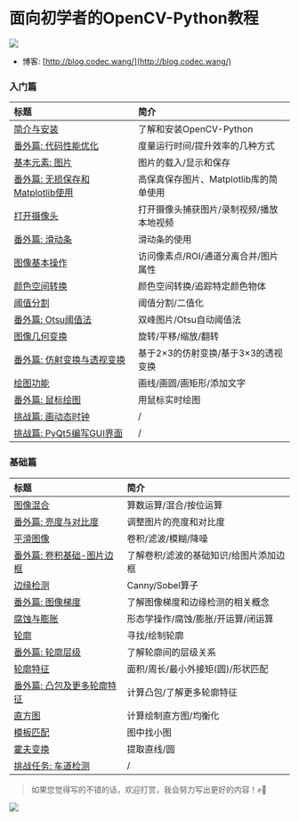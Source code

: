 # 面向初学者的OpenCV-Python教程

![](http://cos.codec.wang/opencv-python-tutorial-amend-new-cover.png)

* 博客: [http://blog.codec.wang/](http://blog.codec.wang/)

### 入门篇

| 标题 | 简介 |
| :--- | :--- |
| [简介与安装](opencv/start/01-introduction-and-installation) | 了解和安装OpenCV-Python |
| [番外篇: 代码性能优化](opencv/start/extra-01-code-optimization) | 度量运行时间/提升效率的几种方式 |
| [基本元素: 图片](opencv/start/02-basic-element-image) | 图片的载入/显示和保存 |
| [番外篇: 无损保存和Matplotlib使用](opencv/start/extra-02-high-quality-save-and-matplotlib) | 高保真保存图片、Matplotlib库的简单使用 |
| [打开摄像头](opencv/start/03-open-camera) | 打开摄像头捕获图片/录制视频/播放本地视频 |
| [番外篇: 滑动条](opencv/start/extra-03-trackbar) | 滑动条的使用 |
| [图像基本操作](opencv/start/04-basic-operations) | 访问像素点/ROI/通道分离合并/图片属性 |
| [颜色空间转换](opencv/start/05-changing-colorspaces) | 颜色空间转换/追踪特定颜色物体 |
| [阈值分割](opencv/start/06-image-thresholding) | 阈值分割/二值化 |
| [番外篇: Otsu阈值法](opencv/start/extra-04-otsu-thresholding) | 双峰图片/Otsu自动阈值法 |
| [图像几何变换](opencv/start/07-image-geometric-transformation) | 旋转/平移/缩放/翻转 |
| [番外篇: 仿射变换与透视变换](opencv/start/extra-05-warpaffine-warpperspective) | 基于2×3的仿射变换/基于3×3的透视变换 |
| [绘图功能](opencv/start/08-drawing-function) | 画线/画圆/画矩形/添加文字 |
| [番外篇: 鼠标绘图](opencv/start/extra-06-drawing-with-mouse) | 用鼠标实时绘图 |
| [挑战篇: 画动态时钟](opencv/start/challenge-01-draw-dynamic-clock) | / |
| [挑战篇: PyQt5编写GUI界面](opencv/start/challenge-02-create-gui-with-pyqt5) | / |

### 基础篇

| 标题 | 简介 |
| :--- | :--- |
| [图像混合](opencv/basic/09-image-blending) | 算数运算/混合/按位运算 |
| [番外篇: 亮度与对比度](opencv/basic/extra-07-contrast-and-brightness) | 调整图片的亮度和对比度 |
| [平滑图像](opencv/basic/10-smoothing-images) | 卷积/滤波/模糊/降噪 |
| [番外篇: 卷积基础-图片边框](opencv/basic/extra-08-padding-and-convolution) | 了解卷积/滤波的基础知识/给图片添加边框 |
| [边缘检测](opencv/basic/11-edge-detection) | Canny/Sobel算子 |
| [番外篇: 图像梯度](opencv/basic/extra-09-image-gradients) | 了解图像梯度和边缘检测的相关概念 |
| [腐蚀与膨胀](opencv/basic/12-erode-and-dilate) | 形态学操作/腐蚀/膨胀/开运算/闭运算 |
| [轮廓](opencv/basic/13-contours) | 寻找/绘制轮廓 |
| [番外篇: 轮廓层级](opencv/basic/extra-10-contours-hierarchy) | 了解轮廓间的层级关系 |
| [轮廓特征](opencv/basic/14-contour-features) | 面积/周长/最小外接矩\(圆\)/形状匹配 |
| [番外篇: 凸包及更多轮廓特征](opencv/basic/extra-11-convex-hull) | 计算凸包/了解更多轮廓特征 |
| [直方图](opencv/basic/15-histograms) | 计算绘制直方图/均衡化 |
| [模板匹配](opencv/basic/16-template-matching) | 图中找小图 |
| [霍夫变换](opencv/basic/17-hough-transform) | 提取直线/圆 |
| [挑战任务: 车道检测](opencv/basic/challenge-03-lane-road-detection) | / |

> 如果您觉得写的不错的话，欢迎打赏，我会努力写出更好的内容！✊🤟

![](http://cos.codec.wang/wechat_alipay_pay_pic.png)

